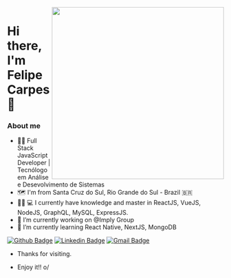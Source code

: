  <img align="right" width="400" border-radius="50px" height="400" src="https://i.pinimg.com/564x/2a/d5/58/2ad558557717da44df3977299f4af90a.jpg">

# Hi there, I'm Felipe Carpes 👋

### About me 

- 👨‍💻 Full Stack JavaScript Developer | Tecnólogo em Análise e Desevolvimento de Sistemas
- 🗺 I'm from Santa Cruz do Sul, Rio Grande do Sul - Brazil 🇧🇷
- 🧙‍♂ 💻 I currently have knowledge and master in ReactJS, VueJS, NodeJS, GraphQL, MySQL, ExpressJS.
- 🔭 I’m currently working on @Imply Group
- 🌱 I’m currently learning React Native, NextJS, MongoDB

[![Github Badge](https://img.shields.io/badge/-Github-000?style=flat-square&logo=Github&logoColor=white&link=https://github.com/felipecarpes)](https://github.com/felipecarpes)
[![Linkedin Badge](https://img.shields.io/badge/-LinkedIn-blue?style=flat-square&logo=Linkedin&logoColor=white&link=https://www.linkedin.com/in/felipe-carpes-b3aa9b186/)](https://www.linkedin.com/in/felipe-carpes-b3aa9b186/)
[![Gmail Badge](https://img.shields.io/badge/-Gmail-c14438?style=flat-square&logo=Gmail&logoColor=white&link=mailto:carpesz94@gmail.com)](mailto:carpesz94@gmail.com)

 - Thanks for visiting. 

- Enjoy it!! o/

